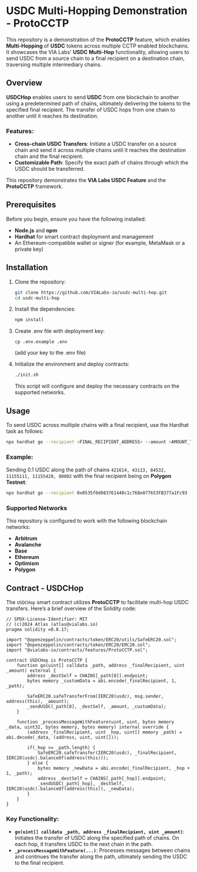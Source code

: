 # USDC Multi-Hopping Demonstration - ProtoCCTP

This repository is a demonstration of the **ProtoCCTP** feature, which enables **Multi-Hopping** of **USDC** tokens across multiple CCTP enabled blockchains. It showcases the VIA Labs' **USDC Multi-Hop** functionality, allowing users to send USDC from a source chain to a final recipient on a destination chain, traversing multiple intermediary chains.

## Overview

**USDCHop** enables users to send **USDC** from one blockchain to another using a predetermined path of chains, ultimately delivering the tokens to the specified final recipient. The transfer of USDC hops from one chain to another until it reaches its destination.

### Features:
- **Cross-chain USDC Transfers**: Initiate a USDC transfer on a source chain and send it across multiple chains until it reaches the destination chain and the final recipient.
- **Customizable Path**: Specify the exact path of chains through which the USDC should be transferred.

This repository demonstrates the **VIA Labs USDC Feature** and the **ProtoCCTP** framework.

## Prerequisites

Before you begin, ensure you have the following installed:
- **Node.js** and **npm**
- **Hardhat** for smart contract deployment and management
- An Ethereum-compatible wallet or signer (for example, MetaMask or a private key)

## Installation

1. Clone the repository:
   ```bash
   git clone https://github.com/VIALabs-io/usdc-multi-hop.git
   cd usdc-multi-hop
   ```

2. Install the dependencies:
   ```bash
   npm install
   ```

3. Create .env file with deployment key:
   ```
   cp .env.example .env
   ```
   (add your key to the .env file)

4. Initialize the environment and deploy contracts:
   ```bash
   ./init.sh
   ```

   This script will configure and deploy the necessary contracts on the supported networks.

## Usage

To send USDC across multiple chains with a final recipient, use the Hardhat task as follows:

```bash
npx hardhat go --recipient <FINAL_RECIPIENT_ADDRESS> --amount <AMOUNT_TO_SEND> --path <CHAIN_ID_PATH> --network <NETWORK_NAME>
```

### Example:

Sending 0.1 USDC along the path of chains `421614, 43113, 84532, 11155111, 11155420, 80002` with the final recipient being on **Polygon Testnet**:

```bash
npx hardhat go --recipient 0x0535f0d083761440c1c768e077653FB377a1Fc93 --amount 0.1 --path 421614,43113,84532,11155111,11155420,80002 --network base-testnet
```

### Supported Networks

This repository is configured to work with the following blockchain networks:
- **Arbitrum**
- **Avalanche**
- **Base**
- **Ethereum**
- **Optimism**
- **Polygon**

## Contract - USDCHop

The `USDCHop` smart contract utilizes **ProtoCCTP** to facilitate multi-hop USDC transfers. Here’s a brief overview of the Solidity code:

```solidity
// SPDX-License-Identifier: MIT
// (c)2024 Atlas (atlas@vialabs.io)
pragma solidity =0.8.17;

import "@openzeppelin/contracts/token/ERC20/utils/SafeERC20.sol";
import "@openzeppelin/contracts/token/ERC20/ERC20.sol";
import "@vialabs-io/contracts/features/ProtoCCTP.sol";

contract USDCHop is ProtoCCTP {   
    function go(uint[] calldata _path, address _finalRecipient, uint _amount) external {
        address _destSelf = CHAINS[_path[0]].endpoint;
        bytes memory _customData = abi.encode(_finalRecipient, 1, _path);

        SafeERC20.safeTransferFrom(IERC20(usdc), msg.sender, address(this), _amount);
        _sendUSDC(_path[0], _destSelf, _amount, _customData);
    }

    function _processMessageWithFeature(uint, uint, bytes memory _data, uint32, bytes memory, bytes memory) internal override {
        (address _finalRecipient, uint _hop, uint[] memory _path) = abi.decode(_data, (address, uint, uint[]));

        if(_hop >= _path.length) {
            SafeERC20.safeTransfer(IERC20(usdc), _finalRecipient, IERC20(usdc).balanceOf(address(this)));
        } else {
            bytes memory _newData = abi.encode(_finalRecipient, _hop + 1, _path);
            address _destSelf = CHAINS[_path[_hop]].endpoint;
            _sendUSDC(_path[_hop], _destSelf, IERC20(usdc).balanceOf(address(this)), _newData);
        }
    }
}
```

### Key Functionality:
- **`go(uint[] calldata _path, address _finalRecipient, uint _amount)`**: Initiates the transfer of USDC along the specified path of chains. On each hop, it transfers USDC to the next chain in the path.
- **`_processMessageWithFeature(...)`**: Processes messages between chains and continues the transfer along the path, ultimately sending the USDC to the final recipient.
